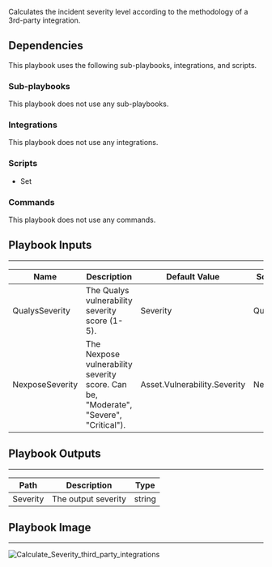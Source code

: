 Calculates the incident severity level according to the methodology of a 3rd-party integration.

## Dependencies
This playbook uses the following sub-playbooks, integrations, and scripts.

### Sub-playbooks
This playbook does not use any sub-playbooks.

### Integrations
This playbook does not use any integrations.

### Scripts
* Set

### Commands
This playbook does not use any commands.

## Playbook Inputs
---

| **Name** | **Description** | **Default Value** | **Source** | **Required** |
| --- | --- | --- | --- | --- |
| QualysSeverity | The Qualys vulnerability severity score (1-5). | Severity | Qualys | Optional |
| NexposeSeverity |  The Nexpose vulnerability severity score. Can be, "Moderate", "Severe", "Critical"). | Asset.Vulnerability.Severity | Nexpose | Optional |

## Playbook Outputs
---

| **Path** | **Description** | **Type** |
| --- | --- | --- |
| Severity | The output severity | string |

## Playbook Image
---
![Calculate_Severity_third_party_integrations](../../doc_files/Calculate_Severity_3rd-party_integrations.png)
